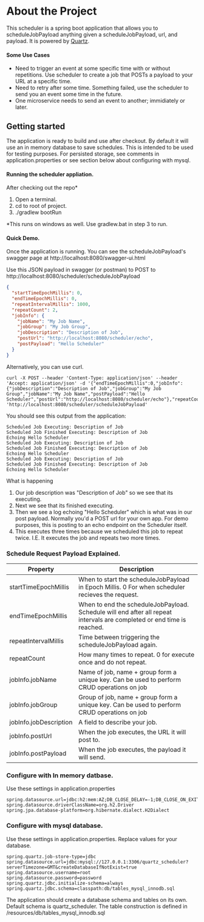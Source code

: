 # About the Project
This scheduler is a spring boot application that allows you to scheduleJobPayload anything given a scheduleJobPayload, url, and payload. It is powered by [Quartz](https://github.com/quartz-scheduler).

#### Some Use Cases
- Need to trigger an event at some specific time with or without repetitions.  Use scheduler to create a job that POSTs a payload to your URL at a specific time.
- Need to retry after some time. Something failed, use the scheduler to send you an event some time in the future.
- One microservice needs to send an event to another; immidiately or later.

## Getting started
The application is ready to build and use after checkout. By default it will use an in memory database to save schedules. This is intended to be used for testing purposes. 
For persisted storage, see comments in application.properties or see section below about configuring with mysql.

#### Running the scheduler appliation.

After checking out the repo*
1. Open a terminal.
2. cd to root of project.
3. ./gradlew bootRun

*This runs on windows as well. Use gradlew.bat in step 3 to run.

#### Quick Demo.
Once the application is running. You can see the scheduleJobPayload's swagger page at http://localhost:8080/swagger-ui.html

Use this JSON payload in swagger (or postman) to POST to http://localhost:8080/scheduler/scheduleJobPayload
```json
{
  "startTimeEpochMillis": 0,
  "endTimeEpochMillis": 0,
  "repeatIntervalMillis": 1000,
  "repeatCount": 2,
  "jobInfo": {
    "jobName": "My Job Name",
    "jobGroup": "My Job Group",
    "jobDescription": "Description of Job",
    "postUrl": "http://localhost:8080/scheduler/echo",
    "postPayload": "Hello Scheduler"
  }
}
```

Alternatively,  you can use curl.
```
curl -X POST --header 'Content-Type: application/json' --header 'Accept: application/json' -d '{"endTimeEpochMillis":0,"jobInfo":{"jobDescription":"Description of Job","jobGroup":"My Job Group","jobName":"My Job Name","postPayload":"Hello Scheduler","postUrl":"http://localhost:8080/scheduler/echo"},"repeatCount":2,"repeatIntervalMillis":1000,"startTimeEpochMillis":0}' 'http://localhost:8080/scheduler/scheduleJobPayload'
```

You should see this output from the application:
```
Scheduled Job Executing: Description of Job
Scheduled Job Finished Executing: Description of Job
Echoing Hello Scheduler
Scheduled Job Executing: Description of Job
Scheduled Job Finished Executing: Description of Job
Echoing Hello Scheduler
Scheduled Job Executing: Description of Job
Scheduled Job Finished Executing: Description of Job
Echoing Hello Scheduler
```

What is happening
1. Our job description was "Description of Job" so we see that its executing.
2. Next we see that its finished executing.
3. Then we see a log echoing "Hello Scheduler" which is what was in our post payload. Normally you'd a POST url for your own app. For demo purposes, this is posting to an echo endpoint on the Scheduler itself.
4. This executes three times because we scheduled this job to repeat twice. I.E. It executes the job and repeats two more times.

### Schedule Request Payload Explained.

| Property | Description |
| --- | --- |
| startTimeEpochMillis | When to start the scheduleJobPayload in Epoch Millis. 0 For when scheduler recieves the request. |
| endTimeEpochMillis | When to end the scheduleJobPayload. Schedule will end after all repeat intervals are completed or end time is reached. |
| repeatIntervalMillis | Time between triggering the scheduleJobPayload again. |
| repeatCount | How many times to repeat. 0 for execute once and do not repeat. |
| jobInfo.jobName | Name of job, name + group form a unique key. Can be used to perform CRUD operations on job |
| jobInfo.jobGroup | Group of job, name + group form a unique key. Can be used to perform CRUD operations on job |
| jobInfo.jobDescription | A field to describe your job. |
| jobInfo.postUrl | When the job executes, the URL it will post to. |
| jobInfo.postPayload | When the job executes, the payload it will send. |

### Configure with In memory datbase.
Use these settings in application.properties
```
spring.datasource.url=jdbc:h2:mem:AZ;DB_CLOSE_DELAY=-1;DB_CLOSE_ON_EXIT=FALSE
spring.datasource.driverClassName=org.h2.Driver
spring.jpa.database-platform=org.hibernate.dialect.H2Dialect
```

### Configure with mysql database.
Use these settings in application.properties. Replace values for your database.
```
spring.quartz.job-store-type=jdbc
spring.datasource.url=jdbc:mysql://127.0.0.1:3306/quartz_scheduler?serverTimezone=GMT&createDatabaseIfNotExist=true
spring.datasource.username=root
spring.datasource.password=password
spring.quartz.jdbc.initialize-schema=always
spring.quartz.jdbc.schema=classpath:db/tables_mysql_innodb.sql
```

The application should create a database schema and tables on its own. Default schema is quartz_scheduler.
The table construction is defined in /resources/db/tables_mysql_innodb.sql

